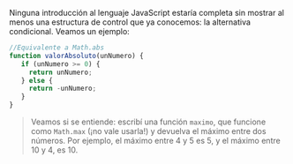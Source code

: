 Ninguna introducción al lenguaje JavaScript estaría completa sin mostrar al menos una estructura de control que ya conocemos: la alternativa condicional. Veamos un ejemplo:


```javascript
//Equivalente a Math.abs
function valorAbsoluto(unNumero) {
   if (unNumero >= 0) {
     return unNumero;
   } else {
     return -unNumero;
   }
}
```

> Veamos si se entiende: escribí una función `maximo`, que funcione como `Math.max` (¡no vale usarla!) y devuelva el máximo entre dos números. Por ejemplo, el máximo entre 4 y 5 es 5, y el máximo entre 10 y 4, es 10.
